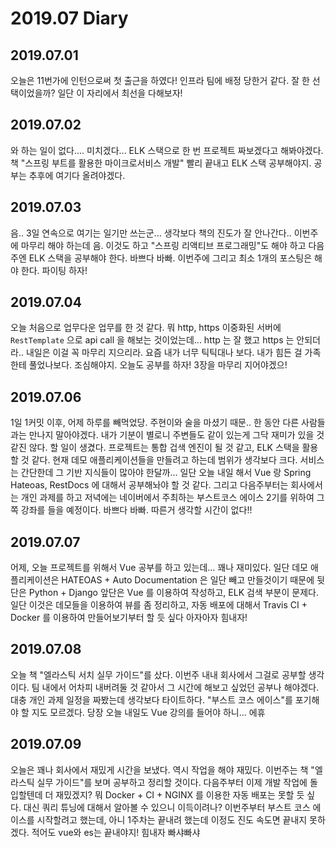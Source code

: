 2019.07 Diary
=================

## 2019.07.01

오늘은 11번가에 인턴으로써 첫 출근을 하였다! 인프라 팀에 배정 당한거 같다. 잘 한 선택이었을까? 일단 이 자리에서 최선을 다해보자!

## 2019.07.02

와 하는 일이 없다.... 미치겠다... ELK 스택으로 한 번 프로젝트 짜보겠다고 해봐야겠다. 책 "스프링 부트를 활용한 마이크로서비스 개발" 빨리 끝내고 ELK 스택 공부해야지. 공부는 추후에 여기다 올려야겠다.

## 2019.07.03

음.. 3일 연속으로 여기는 일기만 쓰는군... 생각보다 책의 진도가 잘 안나간다.. 이번주에 마무리 해야 하는데 음. 이것도 하고 "스프링 리액티브 프로그래밍"도 해야 하고 다음 주엔 ELK 스택을 공부해야 한다. 바쁘다 바빠. 이번주에 그리고 최소 1개의 포스팅은 해야 한다. 파이팅 하자!

## 2019.07.04

오늘 처음으로 업무다운 업무를 한 것 같다. 뭐 http, https 이중화된 서버에 `RestTemplate` 으로 api call 을 해보는 것이었는데... http 는 잘 했고 https 는 안되더라.. 내일은 이걸 꼭 마무리 지으리라. 요즘 내가 너무 틱틱대나 보다. 내가 힘든 걸 가족한테 풀었나보다. 조심해야지. 오늘도 공부를 하자! 3장을 마무리 지어야겠으!

## 2019.07.06

1일 1커밋 이후, 어제 하루를 빼먹었당. 주현이와 술을 마셨기 때문.. 한 동안 다른 사람들과는 만나지 말아야겠다. 내가 기분이 별로니 주변들도 같이 있는게 그닥 재미가 있을 것 같진 않다. 할 일이 생겼다. 프로젝트는 통합 겁색 엔진이 될 것 같고, ELK 스택을 활용할 것 같다. 현재 데모 애플리케이션들을 만들려고 하는데 범위가 생각보다 크다. 서비스는 간단한데 그 기반 지식들이 많아야 한달까... 일단 오늘 내일 해서 Vue 랑 Spring Hateoas, RestDocs 에 대해서 공부해놔야 할 것 같다. 그리고 다음주부터는 회사에서는 개인 과제를 하고 저녁에는 네이버에서 주최하는 부스트코스 에이스 2기를 위하여 그 쪽 강좌를 들을 예정이다. 바쁘다 바빠.  따른거 생각할 시간이 없다!! 

## 2019.07.07

어제, 오늘 프로젝트를 위해서 Vue 공부를 하고 있는데... 꽤나 재미있다. 일단 데모 애플리케이션은 HATEOAS + Auto Documentation 은 일단 빼고 만들것이기 때문에 뒷단은 Python + Django 앞단은 Vue 를 이용하여 작성하고, ELK 검색 부분이 문제다. 일단 이것은 데모들을 이용하여 뷰를 좀 정리하고, 자동 배포에 대해서 Travis CI + Docker 를 이용하여 만들어보기부터 할 듯 싶다 아자아자 힘내자!

## 2019.07.08

오늘 책 "엘라스틱 서치 실무 가이드"를 샀다. 이번주 내내 회사에서 그걸로 공부할 생각이다. 팀 내에서 어차피 내버려둘 것 같아서 그 시간에 해보고 싶었던 공부나 해야겠다. 대충 개인 과제 일정을 짜봤는데 생각보다 타이트하다. "부스트 코스 에이스"를 포기해야 할 지도 모르겠다. 당장 오늘 내일도 Vue 강의를 들어야 하니... 에휴

## 2019.07.09

오늘은 꽤나 회사에서 재밌게 시간을 보냈다. 역시 작업을 해야 재밌다. 이번주는 책 "엘라스틱 실무 가이드"를 보며 공부하고 정리할 것이다. 다음주부터 이제 개발 작업에 돌입할텐데 더 재밌겠지? 뭐 Docker + CI + NGINX 를 이용한 자동 배포는 못할 듯 싶다. 대신 쿼리 튜닝에 대해서 알아볼 수 있으니 이득이려나? 이번주부터 부스트 코스 에이스를 시작할려고 했는데, 아니 1주차는 끝내려 했는데 이정도 진도 속도면 끝내지 못하겠다. 적어도 vue와 es는 끝내야지! 힘내자 빠샤빠샤  